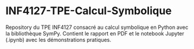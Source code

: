 # INF4127-TPE-Calcul-Symbolique
Repository du TPE INF4127 consacré au calcul symbolique en Python avec la bibliothèque SymPy.  Contient le rapport en PDF et le notebook Jupyter (.ipynb) avec les démonstrations pratiques.
